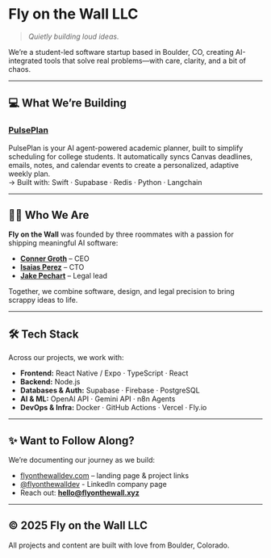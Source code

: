 # Fly on the Wall LLC

> *Quietly building loud ideas.*

We’re a student-led software startup based in Boulder, CO, creating AI-integrated tools that solve real problems—with care, clarity, and a bit of chaos.

---

## 💻 What We’re Building

### [PulsePlan](https://github.com/flyonthewallai/PulsePlan)
PulsePlan is your AI agent-powered academic planner, built to simplify scheduling for college students. It automatically syncs Canvas deadlines, emails, notes, and calendar events to create a personalized, adaptive weekly plan.  
→ Built with: Swift · Supabase · Redis · Python · Langchain 

---

## 👨‍💻 Who We Are

**Fly on the Wall** was founded by three roommates with a passion for shipping meaningful AI software:

- **[Conner Groth](https://github.com/connergroth)** –  CEO
- **[Isaias Perez](https://github.com/IP-04)** – CTO
- **[Jake Pechart](https://www.linkedin.com/in/jake-pechart-2516732b9/)** – Legal lead 

Together, we combine software, design, and legal precision to bring scrappy ideas to life.

---

## 🛠️ Tech Stack
Across our projects, we work with:  
- **Frontend:** React Native / Expo · TypeScript · React  
- **Backend:** Node.js 
- **Databases & Auth:** Supabase · Firebase · PostgreSQL  
- **AI & ML:** OpenAI API · Gemini API · n8n Agents
- **DevOps & Infra:** Docker · GitHub Actions · Vercel · Fly.io

---

## ✨ Want to Follow Along?

We’re documenting our journey as we build:
- [flyonthewalldev.com](https://flyonthewalldev.com) – landing page & project links  
- [@flyonthewalldev](https://linkedin.com/company/flyonthewalldev) - LinkedIn company page
- Reach out: **hello@flyonthewall.xyz**

---

## © 2025 Fly on the Wall LLC

All projects and content are built with love from Boulder, Colorado.
